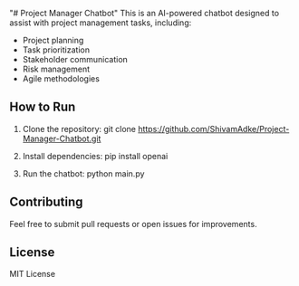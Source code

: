 "# Project Manager Chatbot" 
This is an AI-powered chatbot designed to assist with project management tasks, including:

- Project planning
- Task prioritization
- Stakeholder communication
- Risk management
- Agile methodologies

## How to Run

1. Clone the repository:
git clone https://github.com/ShivamAdke/Project-Manager-Chatbot.git

2. Install dependencies:
pip install openai

3. Run the chatbot:
python main.py


## Contributing
Feel free to submit pull requests or open issues for improvements.

## License
MIT License

